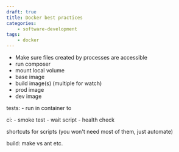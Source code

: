 ```yaml
---
draft: true
title: Docker best practices
categories:
    - software-development
tags:
    - docker
---
```


- Make sure files created by processes are accessible
- run composer
- mount local volume
- base image
- build image(s) (multiple for watch)
- prod image
- dev image



tests:
    - run in container to

ci:
    - smoke test
    - wait script
    - health check

shortcuts for scripts (you won't need most of them, just automate)

build:
    make vs ant etc.

